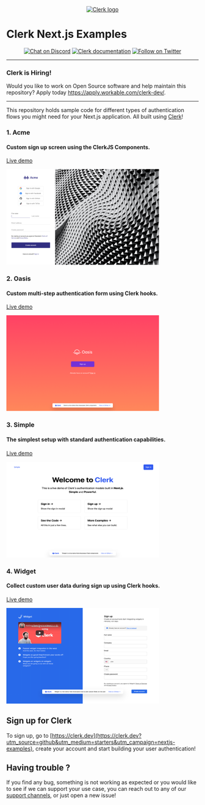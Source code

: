 <p align="center">
  <a href="https://clerk.dev?utm_source=github&utm_medium=clerk_expo" target="_blank" rel="noopener noreferrer">
    <img src="https://images.clerk.dev/static/clerk.svg" alt="Clerk logo" height="50">
  </a>
  <br />
</p>

# Clerk Next.js Examples

<div align="center">

[![Chat on Discord](https://img.shields.io/discord/856971667393609759.svg?logo=discord)](https://discord.com/invite/b5rXHjAg7A)
[![Clerk documentation](https://img.shields.io/badge/documentation-clerk-green.svg)](https://clerk.dev/docs?utm_source=github&utm_medium=clerk_nextjs_examples)
[![Follow on Twitter](https://img.shields.io/twitter/follow/ClerkDev?style=social)](https://twitter.com/intent/follow?screen_name=ClerkDev)

</div>

---

### Clerk is Hiring!

Would you like to work on Open Source software and help maintain this repository? Apply today https://apply.workable.com/clerk-dev/.

---

This repository holds sample code for different types of authentication flows you might need for your Next.js application. All built using [Clerk](https://clerk.dev?utm_source=github&utm_medium=starters&utm_campaign=nextjs-examples)!

### 1. Acme

#### Custom sign up screen using the ClerkJS Components.

[Live demo](https://nextjs.acme.clerk.app/)

<img height="250" width="400" src="./docs/acme.png"/>

### 2. Oasis

#### Custom multi-step authentication form using Clerk hooks.</h5>

[Live demo](https://nextjs.oasis.clerk.app/)

<img height="250" width="400" src="./docs/oasis.png"/>


### 3. Simple

#### The simplest setup with standard authentication capabilities.</h5>

[Live demo](https://nextjs.oasis.clerk.app/)

<img height="250" width="400" src="./docs/simple.png"/>
    
### 4. Widget

#### Collect custom user data during sign up using Clerk hooks.

[Live demo](https://nextjs.widget.clerk.app/)

<img height="250" width="400" src="./docs/widget.png"/>


## Sign up for Clerk

To sign up, go to [https://clerk.dev](https://clerk.dev?utm_source=github&utm_medium=starters&utm_campaign=nextjs-examples), create your account and start building your user authentication!

## Having trouble ?

If you find any bug, something is not working as expected or you would like to see if we can support your use case, you can reach out to any of our [support channels](https://clerk.dev/support?utm_source=github&utm_medium=starters&utm_campaign=nextjs-examples), or just open a new issue!
